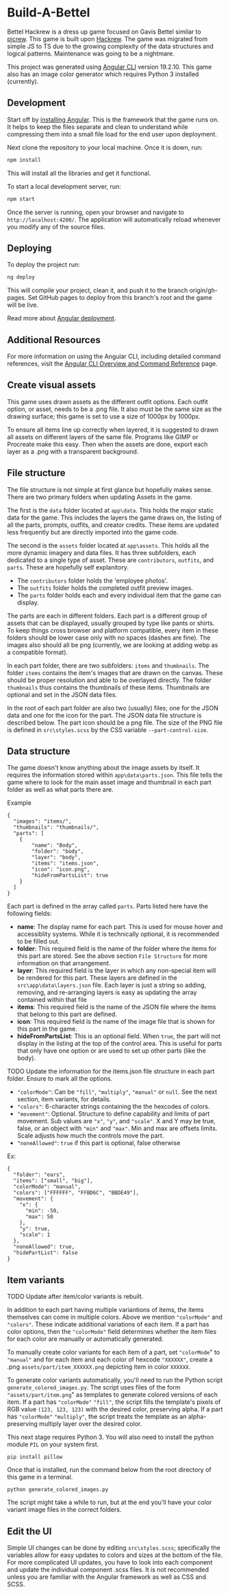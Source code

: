 # Build-A-Bettel

Bettel Hackrew is a dress up game focused on Gavis Bettel similar to [picrew](https://picrew.me/). This game is built upon [Hackrew](https://github.com/ksadov/hackrew). The game was migrated from simple JS to TS due to the growing complexity of the data structures and logical patterns. Maintenance was going to be a nightmare.

This project was generated using [Angular CLI](https://github.com/angular/angular-cli) version 19.2.10. This game also has an image color generator which requires Python 3 installed (currently).

## Development

Start off by [installing Angular](https://angular.dev/installation). This is the framework that the game runs on. It helps to keep the files separate and clean to understand while compressing them into a small file load for the end user upon deployment.

Next clone the repository to your local machine. Once it is down, run:

```bash
npm install
```

This will install all the libraries and get it functional.

To start a local development server, run:

```bash
npm start
```

Once the server is running, open your browser and navigate to `http://localhost:4200/`. The application will automatically reload whenever you modify any of the source files.

## Deploying

To deploy the project run:

```bash
ng deploy
```

This will compile your project, clean it, and push it to the branch origin/gh-pages. Set GitHub pages to deploy from this branch's root and the game will be live.

Read more about [Angular deployment](https://angular.dev/tools/cli/deployment).

## Additional Resources

For more information on using the Angular CLI, including detailed command references, visit the [Angular CLI Overview and Command Reference](https://angular.dev/tools/cli) page.


## Create visual assets

This game uses drawn assets as the different outfit options. Each outfit option, or asset, needs to be a .png file. It also must be the same size as the drawing surface; this game is set to use a size of 1000px by 1000px.

To ensure all items line up correctly when layered, it is suggested to drawn all assets on different layers of the same file. Programs like GIMP or Procreate make this easy. Then when the assets are done, export each layer as a .png with a transparent background.

## File structure

The file structure is not simple at first glance but hopefully makes sense. There are two primary folders when updating Assets in the game.

The first is the `data` folder located at `app\data`. This holds the major static data for the game. This includes the layers the game draws on, the listing of all the parts, prompts, outfits, and creator credits. These items are updated less frequently but are directly imported into the game code.

The second is the `assets` folder located at `app\assets`. This holds all the more dynamic imagery and data files. It has three subfolders, each dedicated to a single type of asset. These are `contributors`, `outfits`, and `parts`. These are hopefully self explanitory.

 * The `contributors` folder holds the 'employee photos'.
 * The `outfits` folder holds the completed outfit preview images.
 * The `parts` folder holds each and every individual item that the game can display.

The parts are each in different folders. Each part is a different group of assets that can be displayed, usually grouped by type like pants or shirts. To keep things cross browser and platform compatible, every item in these folders should be lower case only with no spaces (dashes are fine). The images also should all be png (currently, we are looking at adding webp as a compatible format).

In each part folder, there are two subfolders: `items` and `thumbnails`. The folder `items` contains the item's images that are drawn on the canvas. These should be proper resolution and able to be overlayed directly. The folder `thumbnails` thus contains the thumbnails of these items. Thumbnails are optional and set in the JSON data files.

In the root of each part folder are also two (usually) files; one for the JSON data and one for the icon for the part. The JSON data file structure is described below. The part icon should be a png file. The size of the PNG file is defined in `src\styles.scss` by the CSS variable `--part-control-size`.

## Data structure

The game doesn't know anything about the image assets by itself. It requires the information stored within `app\data\parts.json`. This file tells the game where to look for the main asset image and thumbnail in each part folder as well as what parts there are.

Example
```
{
  "images": "items/",
  "thumbnails": "thumbnails/",
  "parts": [
    {
        "name": "Body",
        "folder": "body",
        "layer": "body",
        "items": "items.json",
        "icon": "icon.png",
        "hideFromPartsList": true
    }
  ]
}
```

Each part is defined in the array called `parts`. Parts listed here have the following fields:
 - **name**: The display name for each part. This is used for mouse hover and accessiblity systems. While it is technically optional, it is recommended to be filled out.
 - **folder**: This required field is the name of the folder where the items for this part are stored. See the above section `File Structure` for more information on that arrangement.
 - **layer**: This required field is the layer in which any non-special item will be rendered for this part. These layers are defined in the `src\app\data\layers.json` file. Each layer is just a string so adding, removing, and re-arranging layers is easy as updating the array contained within that file
 - **items**: This required field is the name of the JSON file where the items that belong to this part are defined.
 - **icon**: This required field is the name of the image file that is shown for this part in the game.
 - **hideFromPartsList**: This is an optional field. When `true`, the part will not display in the listing at the top of the control area. This is useful for parts that only have one option or are used to set up other parts (like the body).

TODO Update the information for the items.json file structure in each part folder. Ensure to mark all the options.

- `"colorMode"`: Can be `"fill"`, `"multiply"`, `"manual"` or `null`. See the next section, item variants, for details.
- `"colors"`: 6-character strings containing the the hexcodes of colors.
- `"movement"`: Optional. Structure to define capability and limits of part movement. Sub values are `"x"`, `"y"`, and `"scale"`. X and Y may be true, false, or an object with `"min"` and `"max"`. Min and max are offsets limits. Scale adjusts how much the controls move the part.
- `"noneAllowed"`: `true` if this part is optional, false otherwise

Ex:
```
{
  "folder": "ears",
  "items": ["small", "big"],
  "colorMode": "manual",
  "colors": ["FFFFFF", "FFBD6C", "BBDE49"],
  "movement": {
    "x": {
      "min": -50,
      "max": 50
    },
    "y": true,
    "scale": 1
  },
  "noneAllowed": true,
  "hidePartList": false
}
```

## Item variants

TODO Update after item/color variants is rebuilt.

In addition to each part having multiple variantions of items, the items themselves can come in multiple colors. Above we mention `"colorMode"` and `"colors"`. These indicate additional variations of each item. If a part has color options, then the `"colorMode"` field determines whether the item files for each color are manually or automatically generated.

To manually create color variants for each item of a part, set `"colorMode`" to `"manual"` and for each item and each color of hexcode `"XXXXXX"`, create a .png `assets/part/item_XXXXXX.png` depicting item in color `XXXXXX`.

To generate color variants automatically, you'll need to run the Python script `generate_colored_images.py`. The script uses files of the form `"assets/part/item.png`" as templates to generate colored versions of each item. If a part has `"colorMode"` `"fill"`, the script fills the template's pixels of RGB value `(123, 123, 123)` with the desired color, preserving alpha. If a part has `"colorMode"` `"multiply"`, the script treats the template as an alpha-preserving multiply layer over the desired color.

This next stage requires Python 3. You will also need to install the python module `PIL` on your system first.

```
pip install pillow
```

Once that is installed, run the command below from the root directory of this game in a terminal.

```
python generate_colored_images.py
```

The script might take a while to run, but at the end you'll have your color variant image files in the correct folders.

## Edit the UI

Simple UI changes can be done by editing `src\styles.scss`; specifically the variables allow for easy updates to colors and sizes at the bottom of the file. For more complicated UI updates, you have to look into each component and update the individual component .scss files. It is not recommended unless you are familiar with the Angular framework as well as CSS and SCSS.